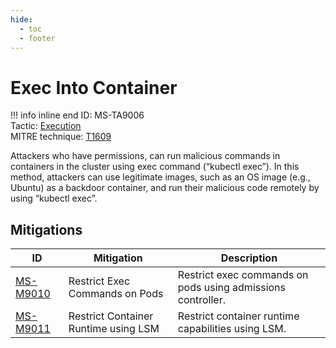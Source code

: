```yaml
---
hide:
  - toc
  - footer
---
```


# Exec Into Container

!!! info inline end
    ID: MS-TA9006<br>
    Tactic: [Execution](../tactics/Execution/index.md) <br>
    MITRE technique: [T1609](https://attack.mitre.org/techniques/T1609/)

Attackers who have permissions, can run malicious commands in containers in the cluster using exec command (“kubectl exec”). In this method, attackers can use legitimate images, such as an OS image (e.g., Ubuntu) as a backdoor container, and run their malicious code remotely by using “kubectl exec”.

## Mitigations

|ID|Mitigation|Description|
|--|----------|-----------|
|[MS-M9010](../mitigations/MS-M9010%20Restrict%20Exec%20Commands%20on%20Pods.md)|Restrict Exec Commands on Pods|Restrict exec commands on pods using admissions controller.|
|[MS-M9011](../mitigations/MS-M9011%20Restrict%20Container%20Runtime%20using%20LSM.md)|Restrict Container Runtime using LSM|Restrict container runtime capabilities using LSM.|
